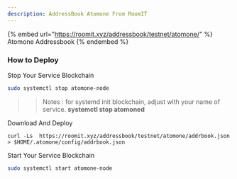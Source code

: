 ```yaml
---
description: AddressBook Atomone From RoomIT
---
```


{%  embed url="https://roomit.xyz/addressbook/testnet/atomone/" %}
Atomone Addressbook
{%  endembed %}

### How to Deploy

Stop Your Service Blockchain
```bash
sudo systemctl stop atomone-node
```
>> Notes : for systemd init blockchain, adjust with your name of service. __systemctl stop atomoned__


Download And Deploy
```
curl -Ls  https://roomit.xyz/addressbook/testnet/atomone/addrbook.json > $HOME/.atomone/config/addrbook.json 
```

Start Your Service Blockchain
```bash
sudo systemctl start atomone-node
```
